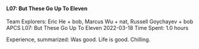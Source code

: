 #### L07: But These Go Up To Eleven


Team Explorers: Eric He + bob, Marcus Wu + nat, Russell Goychayev + bob
APCS
L07: But These Go Up To Eleven
2022-03-18
Time Spent: 1.0 hours

Experience, summarized:
Was good. Life is good. Chilling.
